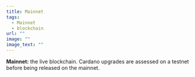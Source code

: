 ```yaml
---
title: Mainnet
tags:
  - Mainnet
  - blockchain
url: ""
image: ""
image_text: ""
---
```


**Mainnet:** the live blockchain. Cardano upgrades are assessed on a testnet before being released on the mainnet.
